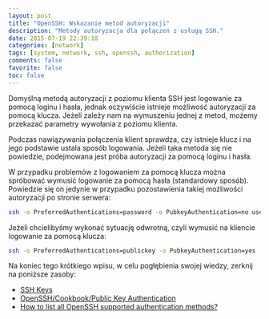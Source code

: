 ```yaml
---
layout: post
title: "OpenSSH: Wskazanie metod autoryzacji"
description: "Metody autoryzacja dla połączeń z usługą SSH."
date: 2015-07-19 22:39:18
categories: [network]
tags: [system, network, ssh, openssh, authorization]
comments: false
favorite: false
toc: false
---
```


Domyślną metodą autoryzacji z poziomu klienta SSH jest logowanie za pomocą loginu i hasła, jednak oczywiście istnieje możliwość autoryzacji za pomocą klucza. Jeżeli zależy nam na wymuszeniu jednej z metod, możemy przekazać parametry wywołania z poziomu klienta.

Podczas nawiązywania połączenia klient sprawdza, czy istnieje klucz i na jego podstawie ustala sposób logowania. Jeżeli taka metoda się nie powiedzie, podejmowana jest próba autoryzacji za pomocą loginu i hasła.

W przypadku problemów z logowaniem za pomocą klucza można spróbować wymusić logowanie za pomocą hasła (standardowy sposób). Powiedzie się on jedynie w przypadku pozostawienia takiej możliwości autoryzacji po stronie serwera:

```bash
ssh -o PreferredAuthentications=password -o PubkeyAuthentication=no user@remote_host
```

Jeżeli chcielibyśmy wykonać sytuację odwrotną, czyli wymusić na kliencie logowanie za pomocą klucza:

```bash
ssh -o PreferredAuthentications=publickey -o PubkeyAuthentication=yes -i id_rsa user@remote_host
```

Na koniec tego krótkiego wpisu, w celu pogłębienia swojej wiedzy, zerknij na poniższe zasoby:

- [SSH Keys](https://www.ssh.com/ssh/key/)
- [OpenSSH/Cookbook/Public Key Authentication](https://en.wikibooks.org/wiki/OpenSSH/Cookbook/Public_Key_Authentication)
- [How to list all OpenSSH supported authentication methods?](https://serverfault.com/questions/880051/how-to-list-all-openssh-supported-authentication-methods)
